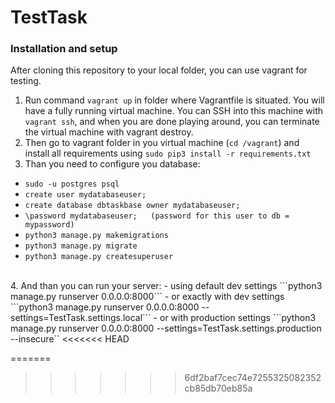 # TestTask

### Installation and setup
After cloning this repository to your local folder, you can use vagrant for testing.<br />
1. Run command ```vagrant up``` in folder where Vagrantfile is situated. You will have a fully running virtual machine. You can SSH into this machine with ```vagrant ssh```, and when you are done playing around, you can terminate the virtual machine with vagrant destroy. <br />
2. Then go to vagrant folder in you virtual machine (```cd /vagrant```) and install all requirements using ```sudo pip3 install -r requirements.txt``` <br />
3. Than you need to configure you database:<br />
- ```sudo -u postgres psql```
- ```create user mydatabaseuser;```
- ```create database dbtaskbase owner mydatabaseuser;```
- ```\password mydatabaseuser;   (password for this user to db = mypassword)```
- ```python3 manage.py makemigrations```
- ```python3 manage.py migrate```
- ```python3 manage.py createsuperuser```

<br />
4. And than you can run your server:
- using default dev settings ```python3 manage.py runserver 0.0.0.0:8000```
- or exactly with dev settings ```python3 manage.py runserver 0.0.0.0:8000 --settings=TestTask.settings.local```
- or with production settings ```python3 manage.py runserver 0.0.0.0:8000 --settings=TestTask.settings.production --insecure``
<<<<<<< HEAD

=======
>>>>>>> 6df2baf7cec74e7255325082352cb85db70eb85a
